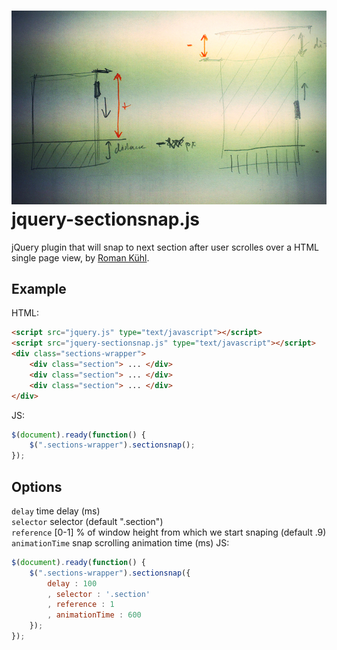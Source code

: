 ![alt tag](assets/ilustr.jpg)
jquery-sectionsnap.js
===========

jQuery plugin that will snap to next section after user scrolles over a HTML single page view, by [Roman Kühl](http://www.kuhl.pl).  

Example
---
HTML:    
```html
<script src="jquery.js" type="text/javascript"></script>  
<script src="jquery-sectionsnap.js" type="text/javascript"></script>
<div class="sections-wrapper">
	<div class="section"> ... </div>
	<div class="section"> ... </div>
	<div class="section"> ... </div>
</div>
```  
JS:  
```javascript
$(document).ready(function() {
	$(".sections-wrapper").sectionsnap();
});
```
Options
---
```delay``` time delay (ms)  
```selector``` selector (default ".section")  
```reference``` [0-1] % of window height from which we start snaping (default .9)  
```animationTime``` snap scrolling animation time (ms)
JS:  
```javascript
$(document).ready(function() {
	$(".sections-wrapper").sectionsnap({
		delay : 100
		, selector : '.section'
		, reference : 1
		, animationTime : 600
	});
});
```  



